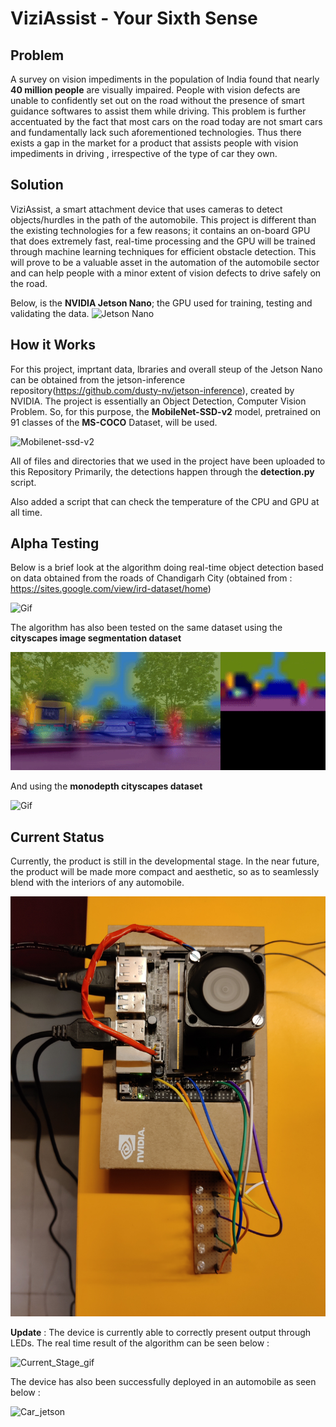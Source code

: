 # ViziAssist - Your Sixth Sense
## Problem 
A survey on vision impediments in the population of India found that nearly **40 million people** are visually impaired. People with vision defects are unable to confidently set out on the road without the presence of smart guidance softwares to assist them while driving. This problem is further accentuated by the fact that most cars on the road today are not smart cars and fundamentally lack such aforementioned technologies. Thus there exists a gap in the market for a product that assists people with vision impediments in driving , irrespective of the type of car they own.
## Solution
ViziAssist, a smart attachment device that uses cameras to detect objects/hurdles in the path of the automobile. This project is different than the existing technologies for a few reasons; it contains an on-board GPU that does extremely fast, real-time processing and the GPU will be trained through machine learning techniques for efficient obstacle detection. This will prove to be a valuable asset in the automation of the automobile sector and can help people with a minor extent of vision defects to drive safely on the road.


Below, is the **NVIDIA Jetson Nano**; the GPU used for training, testing and validating the data.
![Jetson Nano](https://developer.nvidia.com/sites/default/files/akamai/embedded/images/jetsonNano/JetsonNano-DevKit_Front-Top_Right_trimmed.jpg)
## How it Works
For this project, imprtant data, lbraries and overall steup of the Jetson Nano can be obtained from the jetson-inference repository(https://github.com/dusty-nv/jetson-inference), created by NVIDIA. 
The project is essentially an Object Detection, Computer Vision Problem. So, for this purpose, the **MobileNet-SSD-v2** model, pretrained on 91 classes of the **MS-COCO** Dataset, will be used.

![Mobilenet-ssd-v2](https://pytorch.org/assets/images/ssd_diagram.png)

All of files and directories that we used in the project have been uploaded to this Repository
Primarily, the detections happen through the **detection.py** script.

Also added a script that can check the temperature of the CPU and GPU at all time.
## Alpha Testing
Below is a brief look at the algorithm doing real-time object detection based on data obtained from the roads of Chandigarh City (obtained from : https://sites.google.com/view/ird-dataset/home)

![Gif](https://github.com/Parzival7566/ViziAssist/blob/main/data/ezgif.com-gif-maker%20(2).gif)

The algorithm has also been tested on the same dataset using the **cityscapes image segmentation dataset**

![Gif](https://github.com/Parzival7566/ViziAssist/blob/main/data/ezgif.com-gif-maker%20(1).gif)

And using the **monodepth cityscapes dataset**

![Gif](https://github.com/Parzival7566/ViziAssist/blob/main/data/ezgif.com-gif-maker.gif)

## Current Status

Currently, the product is still in the developmental stage. In the near future, the product will be made more compact and aesthetic, so as to seamlessly blend with the interiors of any automobile.

![Current_Stage](https://github.com/Parzival7566/ViziAssist/blob/main/data/IMG_20221115_224935.jpg)

**Update** : The device is currently able to correctly present output through LEDs. The real time result of the algorithm can be seen below : 

![Current_Stage_gif](https://github.com/Parzival7566/ViziAssist/blob/main/data/ViziAssist_pdt.gif)

The device has also been successfully deployed in an automobile as seen below :

![Car_jetson](https://github.com/Parzival7566/ViziAssist/blob/main/data/20221119_120611.jpg)
